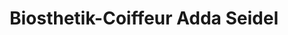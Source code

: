 ---
title: "Biosthetik-Coiffeur Adda Seidel"
url: /freiberg/biosthetik-coiffeur-adda-seidel/
shop: Friseur
---